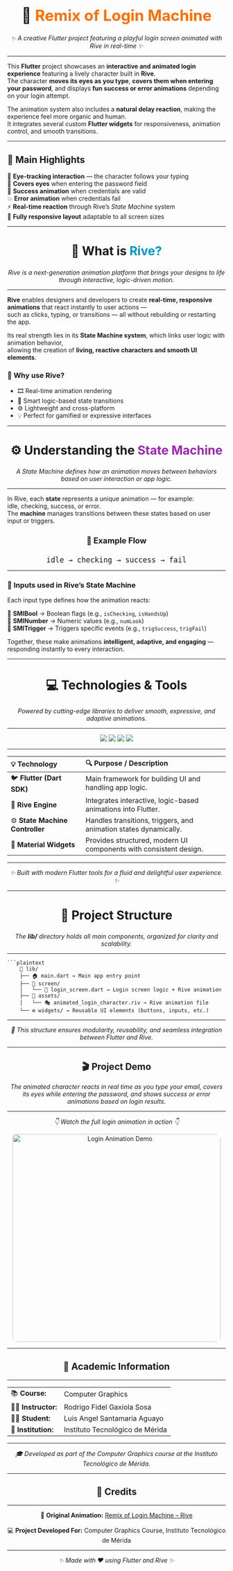 <h1 align="center" style="font-size:2.5em;">🦊 <span style="color:#ff6f00;">Remix of Login Machine</span></h1>
<p align="center">
  <em>✨ A creative Flutter project featuring a playful login screen animated with Rive in real-time ✨</em>
</p>

---

This **Flutter** project showcases an **interactive and animated login experience** featuring a lively character built in **Rive**.  
The character **moves its eyes as you type**, **covers them when entering your password**, and displays **fun success or error animations** depending on your login attempt.

The animation system also includes a **natural delay reaction**, making the experience feel more organic and human.  
It integrates several custom **Flutter widgets** for responsiveness, animation control, and smooth transitions.  

---

## 💫 **Main Highlights**

🎯 **Eye-tracking interaction** — the character follows your typing  
🙈 **Covers eyes** when entering the password field  
🎉 **Success animation** when credentials are valid  
💥 **Error animation** when credentials fail  
⚡ **Real-time reaction** through Rive’s <em>State Machine</em> system  
📱 **Fully responsive layout** adaptable to all screen sizes  

---

<h2 align="center" style="font-size:2em;">🎨 What is <span style="color:#0096c7;">Rive?</span></h2>

<p align="center">
  <em>Rive is a next-generation animation platform that brings your designs to life through interactive, logic-driven motion.</em>
</p>

---

**Rive** enables designers and developers to create **real-time, responsive animations** that react instantly to user actions —  
such as clicks, typing, or transitions — all without rebuilding or restarting the app.

Its real strength lies in its **State Machine system**, which links user logic with animation behavior,  
allowing the creation of **living, reactive characters and smooth UI elements**.

### 🧩 **Why use Rive?**
- 🎞️ Real-time animation rendering  
- 🧠 Smart logic-based state transitions  
- ⚙️ Lightweight and cross-platform  
- 💡 Perfect for gamified or expressive interfaces  

---

<h2 align="center" style="font-size:2em;">⚙️ Understanding the <span style="color:#9c27b0;">State Machine</span></h2>

<p align="center">
  <em>A State Machine defines how an animation moves between behaviors based on user interaction or app logic.</em>
</p>

---

In Rive, each **state** represents a unique animation — for example:  
idle, checking, success, or error.  
The **machine** manages transitions between these states based on user input or triggers.

<h4 align="center" style="font-size:1.3em;">🔁 Example Flow</h4>

<p align="center">
  <code style="font-size: 1.2em;">idle → checking → success → fail</code>
</p>

---

### 🧩 **Inputs used in Rive’s State Machine**

Each input type defines how the animation reacts:

🔘 **SMIBool** → Boolean flags (e.g., `isChecking`, `isHandsUp`)  
🔢 **SMINumber** → Numeric values (e.g., `numLook`)  
🚀 **SMITrigger** → Triggers specific events (e.g., `trigSuccess`, `trigFail`)  

Together, these make animations **intelligent, adaptive, and engaging** — responding instantly to every interaction.

---

<h2 align="center" style="font-size:2em;">💻 Technologies & Tools</h2>

<p align="center">
  <em>Powered by cutting-edge libraries to deliver smooth, expressive, and adaptive animations.</em>
</p>

---

<p align="center">
  <img src="https://img.shields.io/badge/Flutter-0079C1?style=for-the-badge&logo=flutter&logoColor=white"/>
  <img src="https://img.shields.io/badge/Dart-00B4AB?style=for-the-badge&logo=dart&logoColor=white"/>
  <img src="https://img.shields.io/badge/Rive-FF6F00?style=for-the-badge&logo=rive&logoColor=white"/>
  <img src="https://img.shields.io/badge/Material%20Design-616161?style=for-the-badge&logo=material-design&logoColor=white"/>
</p>

---

| 💡 **Technology** | 🔍 **Purpose / Description** |
|:------------------|:-----------------------------|
| 🐦 **Flutter (Dart SDK)** | Main framework for building UI and handling app logic. |
| 🎨 **Rive Engine** | Integrates interactive, logic-based animations into Flutter. |
| ⚙️ **State Machine Controller** | Handles transitions, triggers, and animation states dynamically. |
| 🧱 **Material Widgets** | Provides structured, modern UI components with consistent design. |

---

<p align="center">
  <em>✨ Built with modern Flutter tools for a fluid and delightful user experience. ✨</em>
</p>

---

<h2 align="center" style="font-size:2em;">📂 Project Structure</h2>

<p align="center">
  <em>The <strong>lib/</strong> directory holds all main components, organized for clarity and scalability.</em>
</p>

---

    ```plaintext
        📁 lib/
        ├── 🏠 main.dart → Main app entry point
        ├── 📁 screen/
        │   └── 🔑 login_screen.dart → Login screen logic + Rive animation
        ├── 📁 assets/
        │   └── 🎭 animated_login_character.riv → Rive animation file
        └── ⚙️ widgets/ → Reusable UI elements (buttons, inputs, etc.)

---

<p align="center">
  <em>
    🧠 This structure ensures modularity, reusability, and seamless integration between Flutter and Rive.
  </em>
</p>

---

<h2 align="center">🎬 Project Demo</h2>

<p align="center">
  <em>
    The animated character reacts in real time as you type your email, covers its eyes while entering the password,
    and shows success or error animations based on login results.
  </em>
</p>

---

<p align="center">
  <em>👇 Watch the full login animation in action 👇</em>
</p>

<p align="center">
  <img src="assets/gifosito.gif" alt="Login Animation Demo" width="480" style="border-radius:10px;"/>
</p>

---

<h2 align="center">📘 Academic Information</h2>

---

<p align="center">
  <table>
    <tr><td>📚 <strong>Course:</strong></td><td>Computer Graphics</td></tr>
    <tr><td>👨‍🏫 <strong>Instructor:</strong></td><td>Rodrigo Fidel Gaxiola Sosa</td></tr>
    <tr><td>🧑‍💻 <strong>Student:</strong></td><td>Luis Angel Santamaria Aguayo</td></tr>
    <tr><td>🏫 <strong>Institution:</strong></td><td>Instituto Tecnológico de Mérida</td></tr>
  </table>
</p>

---

<p align="center">
  <em>🎓 Developed as part of the Computer Graphics course at the Instituto Tecnológico de Mérida.</em>
</p>

---

<h2 align="center">🙌 Credits</h2>

---

<p align="center">
  🧸 <strong>Original Animation:</strong> 
  <a href="https://rive.app/marketplace/3645-7621-remix-of-login-machine/" target="_blank">
    Remix of Login Machine – Rive
  </a>
  <br><br>
  💻 <strong>Project Developed For:</strong> Computer Graphics Course, Instituto Tecnológico de Mérida
</p>

---

<p align="center">
  <em>✨ Made with ❤️ using Flutter and Rive ✨</em>
</p>

